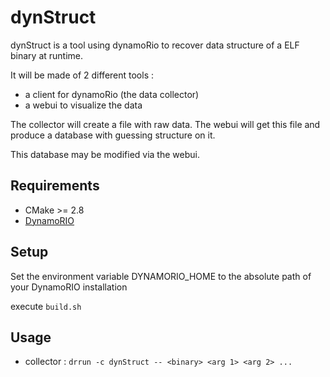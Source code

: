 # dynStruct
dynStruct is a tool using dynamoRio to recover data
structure of a ELF binary at runtime.

It will be made of 2 different tools :
* a client for dynamoRio (the data collector)
* a webui to visualize the data

The collector will create a file with raw data.
The webui will get this file and produce a database with guessing structure on it.

This database may be modified via the webui.

## Requirements
* CMake >= 2.8
* [DynamoRIO](https://github.com/DynamoRIO/dynamorio)

## Setup
Set the environment variable DYNAMORIO_HOME to the absolute path of your
DynamoRIO installation

execute `build.sh`

## Usage
* collector :
`drrun -c dynStruct -- <binary> <arg 1> <arg 2> ...`
